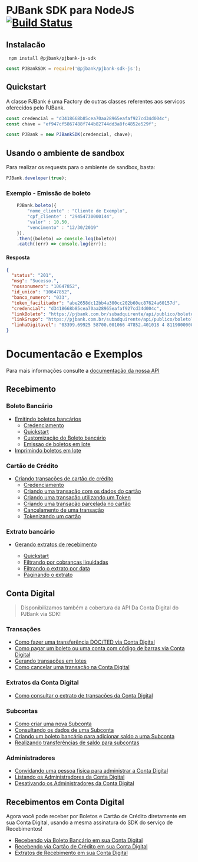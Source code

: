 # PJBank SDK para NodeJS   [![Build Status](https://travis-ci.org/pjbank/pjbank-js-sdk.svg?branch=master)](http://travis-ci.org/pjbank/pjbank-js-sdk)

## Instalacão

```
 npm install @pjbank/pjbank-js-sdk
```

```javascript
const PJBankSDK = require('@pjbank/pjbank-sdk-js');
```

## Quickstart

A classe PJBank é uma Factory de outras classes referentes aos servicos oferecidos pelo PJBank.

```javascript
const credencial = "d3418668b85cea70aa28965eafaf927cd34d004c";
const chave = "ef947cf5867488f744b82744dd3a8fc4852e529f";

const PJBank = new PJBankSDK(credencial, chave);
```

## Usando o ambiente de sandbox

Para realizar os requests para o ambiente de sandbox, basta:

```javascript
PJBank.developer(true);
```

### Exemplo - Emissão de boleto

```javascript
    PJBank.boleto({
        "nome_cliente" : "Cliente de Exemplo",
        "cpf_cliente" : "29454730000144",
        "valor" : 10.50,
        "vencimento" : "12/30/2019"
    }).    
    .then((boleto) => console.log(boleto))
    .catch((err) => console.log(err));

```

#### Resposta 

```json
{ 
  "status": "201",
  "msg": "Sucesso.",
  "nossonumero": "10647852",
  "id_unico": "10647852",
  "banco_numero": "033",
  "token_facilitador": "abe2658dc12bb4a300cc202b60ec87624a60157d",
  "credencial": "d3418668b85cea70aa28965eafaf927cd34d004c",
  "linkBoleto": "https://pjbank.com.br/subadquirente/api/publico/boleto?i=ac0e56cb6327716148026058dbd766405a956b81",
  "linkGrupo": "https://pjbank.com.br/subadquirente/api/publico/boleto?g=cea7286b0db4f1f950ed9725bcfad201f7e60e87",
  "linhaDigitavel": "03399.69925 58700.001066 47852.401018 4 81190000005050" 
}
```

# Documentacão e Exemplos

Para mais informações consulte a [documentação da nossa API](http://docs.pjbank.com.br)

## Recebimento

### Boleto Bancário 

* [Emitindo boletos bancários](docs/Recebimento/EmitirBoletoBancario.md) 
    * [Credenciamento](docs/Recebimento/EmitirBoletoBancario.md#Credenciamento)
    * [Quickstart](docs/Recebimento/EmitirBoletoBancario.md#Quickstart-com-o-Boleto-bancário)
    * [Customizacão do Boleto bancário](docs/Recebimento/EmitirBoletoBancario.md#Customizacao-do-Boleto-bancário)
    * [Emissao de boletos em lote](docs/Recebimento/EmitirBoletoBancario.md#Emissao-de-boletos-em-lotes)
* [Imprimindo boletos em lote](docs/Recebimento/ImpressaoBoletosEmLote.md)


### Cartão de Crédito 

* [Criando transacões de cartão de crédito](docs/Recebimento/TransacaoDeCartao.md) 
    * [Credenciamento](docs/Recebimento/TransacaoDeCartao.md#Credenciamento)
    * [Criando uma transação com os dados do cartão](docs/Recebimento/TransacaoDeCartao.md#quickstart-rapido)
    * [Criando uma transação utilizando um Token](docs/Recebimento/TransacaoDeCartao.md#gerando-uma-transacao-utilizando-um-token)
    
    * [Criando uma transacão parcelada no cartão](docs/Recebimento/TransacaoDeCartao.md#gerando-uma-transação-parcelada-no-cartão)
    * [Cancelamento de uma transação](docs/Recebimento/TransacaoDeCartao.md#cancelamento-de-uma-transacao)
    * [Tokenizando um cartão](docs/Recebimento/TransacaoDeCartao.md#tokenizando-um-cartao-de-credito)


### Extrato bancário

* [Gerando extratos de recebimento](docs/Recebimento/ExtratoBancario.md)

    * [Quickstart](docs/Recebimento/ExtratoBancario.md#quickstart-do-extrato)
    * [Filtrando por cobrancas liquidadas](docs/Recebimento/ExtratoBancario.md#filtrando-somente-por-cobrancas-liquidadas-no-extrato)
    * [Filtrando o extrato por data](docs/Recebimento/ExtratoBancario.md#filtrando-o-extrato-por-data)
    * [Paginando o extrato](docs/Recebimento/ExtratoBancario.md#paginando-o-extrato)


## Conta Digital 

> Disponibilizamos também a cobertura da API Da Conta Digital do PJBank via SDK! 


### Transações 

* [Como fazer uma transferência DOC/TED via Conta Digital](docs/ContaDigital/Transacoes.md#Gerando-uma-transacao-via-DOC/TED)
* [Como pagar um boleto ou uma conta com código de barras via Conta Digital](docs/ContaDigital/Transacoes.md#Pagando-uma-despesa-de-Linha-Digitavel)
* [Gerando transacões em lotes](docs/ContaDigital/Transacoes.md#Gerando-transacoes-em-lotes)
* [Como cancelar uma transacão na Conta Digital](docs/ContaDigital/Transacoes.md#Cancelando-transacoes-na-Conta-Digital)


### Extratos da Conta Digital

* [Como consultar o extrato de transacões da Conta Digital](docs/ContaDigital/Transacoes.md#Gerando-um-extrato-de-transacoes)


### Subcontas

* [Como criar uma nova Subconta](docs/ContaDigital/Subcontas.md#Criando-uma-Subconta)
* [Consultando os dados de uma Subconta](docs/ContaDigital/Subcontas.md#Consultando-os-dados-de-uma-Subconta)
* [Criando um boleto bancário para adicionar saldo a uma Subconta](docs/ContaDigital/Subcontas.md#Criando-um-boleto-bancario-para-adicionar-saldo-a-uma-subconta)
* [Realizando transferências de saldo para subcontas](docs/ContaDigital/Subcontas.md#Realizando-uma-transferência-de-saldo-para-uma-Subconta)


### Administradores

* [Convidando uma pessoa física para administrar a Conta Digital](docs/ContaDigital/Administradores.md#Convidando-uma-pessoa-física-para-administrar-a-Conta-Digital)
* [Listando os Administradores da Conta Digital](docs/ContaDigital/Administradores.md#Listando-os-Administradores-da-Conta-Digital)
* [Desativando os Administradores da Conta Digital](docs/ContaDigital/Administradores.md#Desativando-um-Administrador-da-Conta-Digital)



## Recebimentos em Conta Digital

Agora você pode receber por Boletos e Cartão de Crédito diretamente em sua Conta Digital, usando a mesma assinatura do SDK do serviço de Recebimentos!

* [Recebendo via Boleto Bancário em sua Conta Digital](docs/ContaDigital/Recebimento/Boleto.md)
* [Recebendo via Cartão de Crédito em sua Conta Digital](docs/ContaDigital/Recebimento/Cartao.md)
* [Extratos de Recebimento em sua Conta Digital](docs/ContaDigital/Recebimento/Extrato.md)